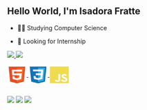 ## Hello World, I'm Isadora Fratte

- 👨‍💻 Studying Computer Science

- 🚨 Looking for Internship

<div>
  <a href="https://github.com/IsadoraFratte">
  <img height="165em" src="https://github-readme-stats.vercel.app/api?username=isadorafratte&show_icons=true&theme=cobalt&include_all_commits=true&count_private=true"/>
  <img height="165em" src="https://github-readme-stats.vercel.app/api/top-langs/?username=isadorafratte&layout=compact&langs_count=7&theme=cobalt"/>
</div>
<div style="display: inline_block"><br>
  <img align="center" alt="GPC-HTML" height="40" width="45" src="https://raw.githubusercontent.com/devicons/devicon/master/icons/html5/html5-original.svg" />
  <img align="center" alt="GPC-CSS" height="40" width="45" src="https://raw.githubusercontent.com/devicons/devicon/master/icons/css3/css3-original.svg" />
  <img align="center" alt="GPC-Js" height="40" width="45" src="https://raw.githubusercontent.com/devicons/devicon/master/icons/javascript/javascript-plain.svg" />
</div> 
  
  ##
 
<div> 
  <a href="https://www.instagram.com/isa_fratte/" target="_blank"><img src="https://img.shields.io/badge/-Instagram-%23E4405F?style=for-the-badge&logo=instagram&logoColor=white" target="_blank"></a>
  <a href="https://www.linkedin.com/in/isadora-fratte-dos-santos/" target="_blank"><img src="https://img.shields.io/badge/-LinkedIn-%230077B5?style=for-the-badge&logo=linkedin&logoColor=white" target="_blank"></a>
  <a href = "mailto:isadorafratte123@gmail.com" target="_blank"><img src="https://img.shields.io/badge/-Gmail-%23333?style=for-the-badge&logo=gmail&logoColor=white" target="_blank"></a>
</div>
